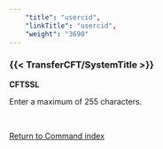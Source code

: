 ```yaml
---
    "title": "usercid",
    "linkTitle": "usercid",
    "weight": "3690"
---
```

<span id="usercid"></span>

### {{< TransferCFT/SystemTitle  >}}

****CFTSSL****

Enter a maximum of 255 characters.

 

[Return to Command index](../../)
